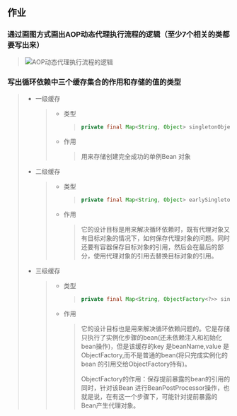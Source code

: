 ## 作业

### 通过画图方式画出AOP动态代理执行流程的逻辑（至少7个相关的类都要写出来）

> ![AOP动态代理执行流程的逻辑](C:\Github\java\开课吧\作业\006-1016\AOP动态代理执行流程的逻辑.jpg)

### 写出循环依赖中三个缓存集合的作用和存储的值的类型  

> - 一级缓存
>
>   > - 类型
>   >
>   >   > ```java
>   >   > private final Map<String, Object> singletonObjects = new ConcurrentHashMap<String, Object>(256); 
>   >   > ```
>   >
>   > - 作用
>   >
>   >   > 用来存储创建完全成功的单例Bean 对象
>
> - 二级缓存
>
>   > - 类型
>   >
>   >   > ```java
>   >   > private final Map<String, Object> earlySingletonObjects =  new HashMap<String, Object>(16);
>   >   > ```
>   >
>   > - 作用
>   >
>   >   > 它的设计目标是用来解决循环依赖时，既有代理对象又有目标对象的情况下，如何保存代理对象的问题。同时还要有容器保存目标对象的引用，然后会在最后的部分，使用代理对象的引用去替换目标对象的引用。
>
> - 三级缓存
>
>   > - 类型
>   >
>   >   > ```java
>   >   > private final Map<String, ObjectFactory<?>> singletonFactories = new HashMap<String, ObjectFactory<?>>(16);
>   >   > ```
>   >
>   > - 作用
>   >
>   >   > 它的设计目标也是用来解决循环依赖问题的。它是存储只执行了实例化步骤的bean(还未依赖注入和初始化bean操作)，但是该缓存的key 是beanName,value 是ObjectFactory,而不是普通的bean(将只完成实例化的bean 的引用交给ObjectFactory持有)。
>   >   >
>   >   > ObjectFactory的作用：保存提前暴露的bean的引用的同时，针对该Bean 进行BeanPostProcessor操作，也就是说，在有这一个步骤下，可能针对提前暴露的Bean产生代理对象。

